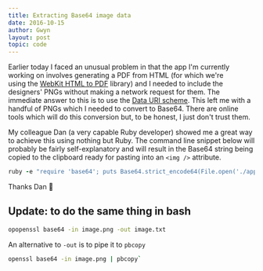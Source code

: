 ```yaml
---
title: Extracting Base64 image data
date: 2016-10-15
author: Gwyn
layout: post
topic: code
---
```


Earlier today I faced an unusual problem in that the app I'm currently working on involves generating a PDF from HTML (for which we're using the [WebKit HTML to PDF](http://wkhtmltopdf.org/) library) and I needed to include the designers' PNGs without making a network request for them. The immediate answer to this is to use the [Data URI scheme](https://developer.mozilla.org/en-US/docs/Web/HTTP/data_URIs). This left me with a handful of PNGs which I needed to convert to Base64. There are online tools which will do this conversion but, to be honest, I just don't trust them.

My colleague Dan (a very capable Ruby developer) showed me a great way to achieve this using nothing but Ruby. The command line snippet below will probably be fairly self-explanatory and will result in the Base64 string being copied to the clipboard ready for pasting into an `<img />` attribute.

`````ruby
ruby -e "require 'base64'; puts Base64.strict_encode64(File.open('./app/assets/images/exclamation.png').read)" | pbcopy
`````

Thanks Dan 🙂

## Update: to do the same thing in bash

`````bash
opopenssl base64 -in image.png -out image.txt
`````

An alternative to `-out` is to pipe it to `pbcopy`

```bash
openssl base64 -in image.png | pbcopy`
```